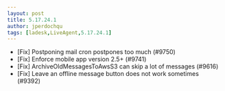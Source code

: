 ```yaml
---
layout: post
title: 5.17.24.1
author: jperdochqu
tags: [ladesk,LiveAgent,5.17.24.1]
---
```


- [Fix] Postponing mail cron postpones too much (#9750)
- [Fix] Enforce mobile app version 2.5+ (#9741)
- [Fix] ArchiveOldMessagesToAwsS3 can skip a lot of messages (#9616)
- [Fix] Leave an offline message button does not work sometimes (#9392)
